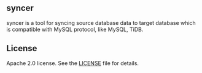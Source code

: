 ## syncer

syncer is a tool for syncing source database data to target database which is compatible with MySQL protocol, like MySQL, TiDB.

## License
Apache 2.0 license. See the [LICENSE](./LICENSE) file for details.
